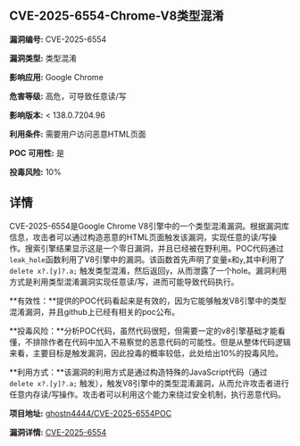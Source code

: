 ## CVE-2025-6554-Chrome-V8类型混淆

**漏洞编号:** CVE-2025-6554

**漏洞类型:** 类型混淆

**影响应用:** Google Chrome

**危害等级:** 高危，可导致任意读/写

**影响版本:** < 138.0.7204.96

**利用条件:** 需要用户访问恶意HTML页面

**POC 可用性:** 是

**投毒风险:** 10%

## 详情

CVE-2025-6554是Google Chrome V8引擎中的一个类型混淆漏洞。根据漏洞库信息，攻击者可以通过构造恶意的HTML页面触发该漏洞，实现任意的读/写操作。搜索引擎结果显示这是一个零日漏洞，并且已经被在野利用。POC代码通过`leak_hole`函数利用了V8引擎中的漏洞。该函数首先声明了变量`x`和`y`,其中利用了`delete x?.[y]?.a;` 触发类型混淆，然后返回`y`，从而泄露了一个hole。漏洞利用方式是利用类型混淆漏洞实现任意读/写，进而可能导致代码执行。

**有效性：**提供的POC代码看起来是有效的，因为它能够触发V8引擎中的类型混淆漏洞，并且github上已经有相关的poc公布。

**投毒风险：**分析POC代码，虽然代码很短，但需要一定的v8引擎基础才能看懂，不排除作者在代码中加入不易察觉的恶意代码的可能性。但是从整体代码逻辑来看，主要目标是触发漏洞，因此投毒的概率较低，此处给出10%的投毒风险。

**利用方式：**该漏洞的利用方式是通过构造特殊的JavaScript代码（通过`delete x?.[y]?.a;` 触发），触发V8引擎中的类型混淆漏洞，从而允许攻击者进行任意内存读/写操作。攻击者可以利用这个能力来绕过安全机制，执行恶意代码。

**项目地址:** [ghostn4444/CVE-2025-6554POC](https://github.com/ghostn4444/CVE-2025-6554POC)

**漏洞详情:** [CVE-2025-6554](https://nvd.nist.gov/vuln/detail/CVE-2025-6554)